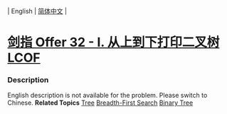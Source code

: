 | English | [简体中文](README.md) |

# [剑指 Offer 32 - I. 从上到下打印二叉树 LCOF](https://leetcode.cn/problems/cong-shang-dao-xia-da-yin-er-cha-shu-lcof)
 ### Description
English description is not available for the problem. Please switch to Chinese.
**Related Topics**  [Tree](https://leetcode.cn/tag/tree) [Breadth-First Search](https://leetcode.cn/tag/breadth-first-search) [Binary Tree](https://leetcode.cn/tag/binary-tree) 
